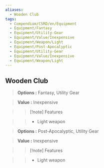 ```yaml
---
aliases:
  - Wooden Club
tags:
  - Compendium/CSRD/en/Equipment
  - Equipment/Fantasy
  - Equipment/Utility-Gear
  - Equipment/Value/Inexpensive
  - Equipment/Weapon/Light
  - Equipment/Post-Apocalyptic
  - Equipment/Utility-Gear
  - Equipment/Value/Inexpensive
  - Equipment/Weapon/Light
---
```

  
    
## Wooden Club    
    
>    
> **Options :** Fantasy, Utility Gear    
> **Value :** Inexpensive    
>>[!note] Features    
>> - Light weapon    
    
>    
> **Options :** Post-Apocalyptic, Utility Gear    
> **Value :** Inexpensive    
>>[!note] Features    
>> - Light weapon